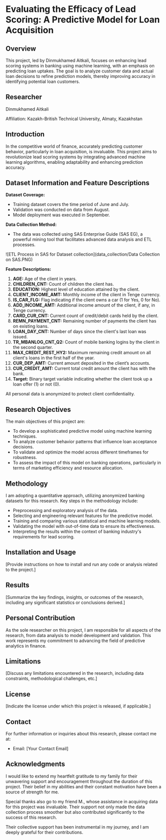 # Evaluating the Efficacy of Lead Scoring: A Predictive Model for Loan Acquisition

## Overview
This project, led by Dinmukhamed Aitkali, focuses on enhancing lead scoring systems in banking using machine learning, with an emphasis on predicting loan uptakes. The goal is to analyze customer data and actual loan decisions to refine prediction models, thereby improving accuracy in identifying potential loan customers.

## Researcher
Dinmukhamed Aitkali

Affiliation: Kazakh-British Technical University, Almaty, Kazakhstan

## Introduction
In the competitive world of finance, accurately predicting customer behavior, particularly in loan acquisition, is invaluable. This project aims to revolutionize lead scoring systems by integrating advanced machine learning algorithms, enabling adaptability and enhancing prediction accuracy.

## Dataset Information and Feature Descriptions

**Dataset Coverage:**
- Training dataset covers the time period of June and July.
- Validation was conducted on data from August.
- Model deployment was executed in September.

**Data Collection Method:**
- The data was collected using SAS Enterprise Guide (SAS EG), a powerful mining tool that facilitates advanced data analysis and ETL processes.

![ETL Process in SAS for Dataset collection](data_collection/Data Collection on SAS.PNG)

**Feature Descriptions:**
1. **AGE:** Age of the client in years.
2. **CHILDREN_CNT:** Count of children the client has.
3. **EDUCATION:** Highest level of education attained by the client.
4. **CLIENT_INCOME_AMT:** Monthly income of the client in Tenge currency.
5. **IS_CAR_FLG:** Flag indicating if the client owns a car (1 for Yes, 0 for No).
6. **ADD_INCOME_AMT:** Additional income amount of the client, if any, in Tenge currency.
7. **CARD_CUR_CNT:** Current count of credit/debit cards held by the client.
8. **REMN_PAYMENT_CNT:** Remaining number of payments the client has on existing loans.
9. **LOAN_DAY_CNT:** Number of days since the client's last loan was issued.
10. **TR_MBANLOG_CNT_Q2:** Count of mobile banking logins by the client in the second quarter.
11. **MAX_CREDIT_REST_HY2:** Maximum remaining credit amount on all client's loans in the first half of the year.
12. **CUR_DEP_AMT:** Current amount deposited in the client’s accounts.
13. **CUR_CREDIT_AMT:** Current total credit amount the client has with the bank.
14. **Target:** Binary target variable indicating whether the client took up a loan offer (1) or not (0).

All personal data is anonymized to protect client confidentiality.

## Research Objectives
The main objectives of this project are:
- To develop a sophisticated predictive model using machine learning techniques.
- To analyze customer behavior patterns that influence loan acceptance decisions.
- To validate and optimize the model across different timeframes for robustness.
- To assess the impact of this model on banking operations, particularly in terms of marketing efficiency and resource allocation.

## Methodology
I am adopting a quantitative approach, utilizing anonymized banking datasets for this research. Key steps in the methodology include:
- Preprocessing and exploratory analysis of the data.
- Selecting and engineering relevant features for the predictive model.
- Training and comparing various statistical and machine learning models.
- Validating the model with out-of-time data to ensure its effectiveness.
- Interpreting the results within the context of banking industry's requirements for lead scoring.

## Installation and Usage
[Provide instructions on how to install and run any code or analysis related to the project.]

## Results
[Summarize the key findings, insights, or outcomes of the research, including any significant statistics or conclusions derived.]

## Personal Contribution
As the sole researcher on this project, I am responsible for all aspects of the research, from data analysis to model development and validation. This work represents my commitment to advancing the field of predictive analytics in finance.

## Limitations
[Discuss any limitations encountered in the research, including data constraints, methodological challenges, etc.]

## License
[Indicate the license under which this project is released, if applicable.]

## Contact
For further information or inquiries about this research, please contact me at:
- Email: [Your Contact Email]

## Acknowledgments
I would like to extend my heartfelt gratitude to my family for their unwavering support and encouragement throughout the duration of this project. Their belief in my abilities and their constant motivation have been a source of strength for me.

Special thanks also go to my friend M., whose assistance in acquiring data for this project was invaluable. Their support not only made the data collection process smoother but also contributed significantly to the success of this research.

Their collective support has been instrumental in my journey, and I am deeply grateful for their contributions.
